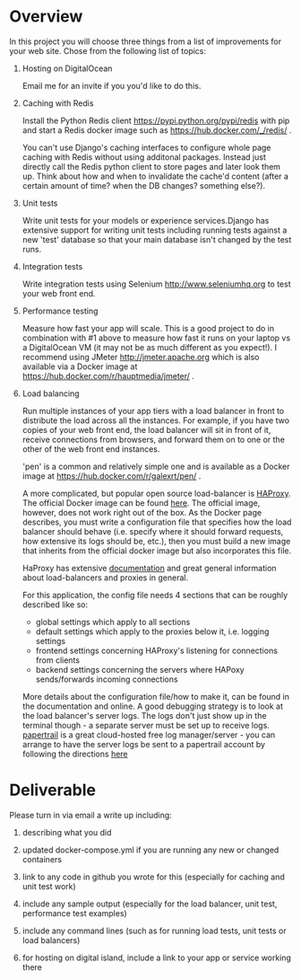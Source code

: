 Overview
========

In this project you will choose three things from a list of improvements for your web site.
Chose from the following list of topics:

1. Hosting on DigitalOcean
    
      Email me for an invite if you you'd like to do this.
    
2. Caching with Redis
    
      Install the Python Redis client https://pypi.python.org/pypi/redis with pip and
      start a Redis docker image such as https://hub.docker.com/_/redis/ .
      
      You can't use Django's caching interfaces to configure whole page caching with Redis without using additonal packages. Instead just directly call the Redis python client to store pages and later look them up. Think about how and when
      to invalidate the cache'd content (after a certain amount of time? when the DB changes? something else?).
    
3. Unit tests
    
      Write unit tests for your models or experience services.Django has extensive support for writing unit tests
      including running tests against a new 'test' database so that your main database isn't changed
      by the test runs.
    
4. Integration tests
    
      Write integration tests using Selenium http://www.seleniumhq.org to test your web front end.
    
5. Performance testing
    
      Measure how fast your app will scale. This is a good project to do in combination with #1 above
      to measure how fast it runs on your laptop vs a DigitalOcean VM (it may not be as much different
      as you expect!). I recommend using JMeter http://jmeter.apache.org which is also available via
      a Docker image at https://hub.docker.com/r/hauptmedia/jmeter/ .
    
6. Load balancing
    
      Run multiple instances of your app tiers with a load balancer in front to distribute the load across
      all the instances. For example, if you have two copies of your web front end, the load balancer will
      sit in front of it, receive connections from browsers, and forward them on to one or the other
      of the web front end instances.
      
      'pen' is a common and relatively simple one and is available 
      as a Docker image at https://hub.docker.com/r/galexrt/pen/ .
      
      A more complicated, but popular open source load-balancer is [HAProxy](https://en.wikipedia.org/wiki/HAProxy).
      The official Docker image can be found [here](https://hub.docker.com/_/haproxy/).
      The official image, however, does not work right out of the box. As the Docker page describes, you must write a
      configuration file that specifies how the load balancer should behave (i.e. specify where it should forward requests,
      how extensive its logs should be, etc.), then you must build a new image that inherits from the official docker image but
      also incorporates this file.
      
      HaProxy has extensive [documentation](http://cbonte.github.io/haproxy-dconv/1.6/intro.html) and great general information
      about load-balancers and proxies in general.
      
      For this application, the config file needs 4 sections that can be roughly described like so:
      - global settings which apply to all sections
      - default settings which apply to the proxies below it, i.e. logging settings
      - frontend settings concerning HAProxy's listening for connections from clients
      - backend settings concerning the servers where HAPoxy sends/forwards incoming connections
      
      More details about the configuration file/how to make it, can be found in the documentation and online.
      A good debugging strategy is to look at the load balancer's server logs. The logs don't just show up in the 
      terminal though - a separate server must be set up to receive logs.
      [papertrail](https://papertrailapp.com/) is a great cloud-hosted free log manager/server - you can arrange to
      have the server logs be sent to a papertrail account by following the 
      directions [here](http://help.papertrailapp.com/kb/configuration/haproxy/)
      

Deliverable
===========

Please turn in via email a write up including:

1. describing what you did

2. updated docker-compose.yml if you are running any new or changed containers
 
2. link to any code in github you wrote for this (especially for caching and unit test work)

3. include any sample output (especially for the load balancer, unit test, performance test examples)

4. include any command lines (such as for running load tests, unit tests or load balancers)

5. for hosting on digital island, include a link to your app or service working there
